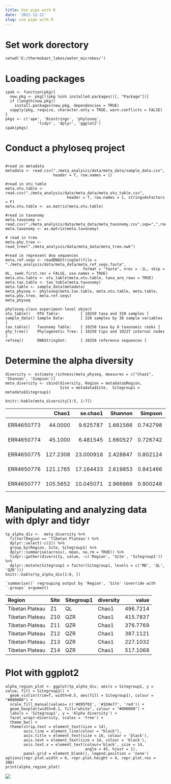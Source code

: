 ```yaml
---
title: Use pipe with R
date: '2021-12-21'
slug: use pipe with R
---
```


# Set work dorectory


```{r}
setwd('E:/thermokast_lakes/water_microbes/')
```

# Loading packages


```{r}
ipak <- function(pkg){
  new.pkg <- pkg[!(pkg %in% installed.packages()[, "Package"])]
  if (length(new.pkg)) 
    install.packages(new.pkg, dependencies = TRUE)
  sapply(pkg, require, character.only = TRUE, warn.conflicts = FALSE)
}
pkgs <- c('ape', 'Biostrings', 'phyloseq',               
              'tidyr', 'dplyr', 'ggplot2')
ipak(pkgs)
```


# Conduct a phyloseq project


```{r}

#read in metadata
metadata <- read.csv("./meta_analysis/data/meta_data/sample_data.csv",
                     header = T, row.names = 1)

#read in otu table
meta.otu.table <- read.csv("./meta_analysis/data/meta_data/meta_otu_table.csv",
                           header = T, row.names = 1, stringsAsFactors = F)
meta.otu.table <- as.matrix(meta.otu.table)

#read in taxonomy
meta.taxonomy <- read.csv("./meta_analysis/data/meta_data/meta_taxonomy.csv",sep=",",row.names=1)
meta.taxonomy <- as.matrix(meta.taxonomy)

# read in tree
meta.phy.tree <- read_tree("./meta_analysis/data/meta_data/meta_tree.nwk")

#read in represent dna sequences
meta.ref.seqs <- readDNAStringSet(file = "./meta_analysis/data/meta_data/meta_ref_seqs.fasta",
                                  format = "fasta", nrec = -1L, skip = 0L, seek.first.rec = FALSE, use.names = TRUE)
meta.otu.table <- otu_table(meta.otu.table, taxa_are_rows = TRUE)
meta.tax.table <- tax_table(meta.taxonomy)
meta.table <- sample_data(metadata)
meta_physeq <- phyloseq(meta.tax.table, meta.otu.table, meta.table, meta.phy.tree, meta.ref.seqs)
meta_physeq
```


    phyloseq-class experiment-level object
    otu_table()   OTU Table:         [ 10250 taxa and 320 samples ]
    sample_data() Sample Data:       [ 320 samples by 38 sample variables ]
    tax_table()   Taxonomy Table:    [ 10250 taxa by 8 taxonomic ranks ]
    phy_tree()    Phylogenetic Tree: [ 10250 tips and 10227 internal nodes ]
    refseq()      DNAStringSet:      [ 10250 reference sequences ]


# Determine the alpha diversity


```{r}
diversity <- estimate_richness(meta_physeq, measures = c("Chao1", 'Shannon', 'Simpson'))
meta_diversity <- cbind(diversity, Region = metadata$Region,
                        Site = metadata$Site,  Sitegroup1 = metadata$Sitegroup1)
```


```{r}
knitr::kable(meta_diversity[1:5, 1:7])
```

|           |    Chao1|  se.chao1|  Shannon|  Simpson|Region     |Site |Sitegroup1         |
|:----------|--------:|---------:|--------:|--------:|:----------|:----|:------------------|
|ERR4650773 |  44.0000|  9.625787| 1.661566| 0.742798|Pan-Arctic |A    |North_East Siberia |
|ERR4650774 |  45.1000|  6.481545| 1.660527| 0.726742|Pan-Arctic |A    |North_East Siberia |
|ERR4650775 | 127.2308| 23.000918| 2.428847| 0.802124|Pan-Arctic |A    |North_East Siberia |
|ERR4650776 | 121.1765| 17.164433| 2.619853| 0.841466|Pan-Arctic |A    |North_East Siberia |
|ERR4650777 | 105.5652| 10.045071| 2.966866| 0.900248|Pan-Arctic |A    |North_East Siberia |


# Manipulating and analyzing data with dplyr and tidyr


```
tp_alpha_div <-  meta_diversity %>% 
  filter(Region == 'Tibetan Plateau') %>%
  dplyr::select(-c(2)) %>%
  group_by(Region, Site, Sitegroup1) %>%
  dplyr::summarise(across(, mean, na.rm = TRUE)) %>%
  tidyr::gather(diversity, value, -c('Region', 'Site', 'Sitegroup1')) %>%
  dplyr::mutate(Sitegroup1 = factor(Sitegroup1, levels = c('MD', 'QL', 'QZR')))
knitr::kable(tp_alpha_div[1:6, ])
```

    `summarise()` regrouping output by 'Region', 'Site' (override with `.groups` argument)

|Region          |Site |Sitegroup1 |diversity |    value|
|:---------------|:----|:----------|:---------|--------:|
|Tibetan Plateau |Z1   |QL         |Chao1     | 496.7214|
|Tibetan Plateau |Z10  |QZR        |Chao1     | 415.7837|
|Tibetan Plateau |Z11  |QZR        |Chao1     | 376.7769|
|Tibetan Plateau |Z12  |QZR        |Chao1     | 387.1121|
|Tibetan Plateau |Z13  |QZR        |Chao1     | 227.1032|
|Tibetan Plateau |Z14  |QZR        |Chao1     | 517.1068|

# Plot with ggplot2


```
alpha_region_plot <- ggplot(tp_alpha_div, aes(x = Sitegroup1, y = value, fill = Sitegroup1)) +
  geom_violin(trim=T, width=0.5, aes(fill = Sitegroup1), colour = "#000000") +
  scale_fill_manual(values= c('#d95f02', '#1b9e77', 'red')) +
  geom_boxplot(width=0.1, fill="white", colour = "#000000") +
  labs(x = 'Sitegroup1', y = 'Alpha diversity') +
  facet_wrap(~diversity, scales = 'free') +
  theme_bw() +
  theme(strip.text = element_text(size = 14),
        axis.line = element_line(colour = "black"),
        axis.title = element_text(size = 16, colour = 'black'),
        axis.text = element_text(size = 14, colour = 'black'),
        axis.text.x = element_text(colour='black', size = 14, 
                                   angle = 45, hjust = 1),
        panel.grid = element_blank(), legend.position = 'none')
options(repr.plot.width = 6, repr.plot.height = 4, repr.plot.res = 300)
print(alpha_region_plot)
```

![](/images/2021_12_21.png)
